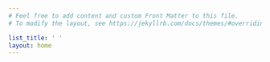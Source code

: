 ```yaml
---
# Feel free to add content and custom Front Matter to this file.
# To modify the layout, see https://jekyllrb.com/docs/themes/#overriding-theme-defaults

list_title: ' '
layout: home
---
```

